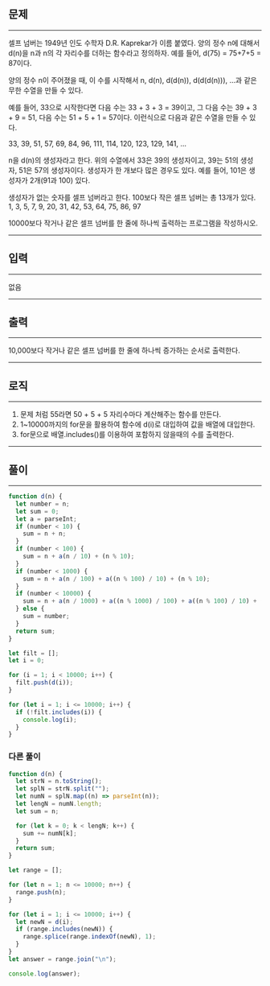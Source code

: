 ## 문제

---

셀프 넘버는 1949년 인도 수학자 D.R. Kaprekar가 이름 붙였다. 양의 정수 n에 대해서 d(n)을 n과 n의 각 자리수를 더하는 함수라고 정의하자. 예를 들어, d(75) = 75+7+5 = 87이다.

양의 정수 n이 주어졌을 때, 이 수를 시작해서 n, d(n), d(d(n)), d(d(d(n))), ...과 같은 무한 수열을 만들 수 있다.

예를 들어, 33으로 시작한다면 다음 수는 33 + 3 + 3 = 39이고, 그 다음 수는 39 + 3 + 9 = 51, 다음 수는 51 + 5 + 1 = 57이다. 이런식으로 다음과 같은 수열을 만들 수 있다.

33, 39, 51, 57, 69, 84, 96, 111, 114, 120, 123, 129, 141, ...

n을 d(n)의 생성자라고 한다. 위의 수열에서 33은 39의 생성자이고, 39는 51의 생성자, 51은 57의 생성자이다. 생성자가 한 개보다 많은 경우도 있다. 예를 들어, 101은 생성자가 2개(91과 100) 있다.

생성자가 없는 숫자를 셀프 넘버라고 한다. 100보다 작은 셀프 넘버는 총 13개가 있다. 1, 3, 5, 7, 9, 20, 31, 42, 53, 64, 75, 86, 97

10000보다 작거나 같은 셀프 넘버를 한 줄에 하나씩 출력하는 프로그램을 작성하시오.

---

## 입력

---

없음

---

## 출력

---

10,000보다 작거나 같은 셀프 넘버를 한 줄에 하나씩 증가하는 순서로 출력한다.

---

## 로직

---

1. 문제 처럼 55라면 50 + 5 + 5 자리수마다 계산해주는 함수를 만든다.
2. 1~10000까지의 for문을 활용하여 함수에 d(i)로 대입하여 값을 배열에 대입한다.
3. for문으로 배열.includes()를 이용하여 포함하지 않을때의 수를 출력한다.

---

## 풀이

---

```jsx
function d(n) {
  let number = n;
  let sum = 0;
  let a = parseInt;
  if (number < 10) {
    sum = n + n;
  }
  if (number < 100) {
    sum = n + a(n / 10) + (n % 10);
  }
  if (number < 1000) {
    sum = n + a(n / 100) + a((n % 100) / 10) + (n % 10);
  }
  if (number < 10000) {
    sum = n + a(n / 1000) + a((n % 1000) / 100) + a((n % 100) / 10) + (n % 10);
  } else {
    sum = number;
  }
  return sum;
}

let filt = [];
let i = 0;

for (i = 1; i < 10000; i++) {
  filt.push(d(i));
}

for (let i = 1; i <= 10000; i++) {
  if (!filt.includes(i)) {
    console.log(i);
  }
}
```

### 다른 풀이

```jsx
function d(n) {
  let strN = n.toString();
  let splN = strN.split("");
  let numN = splN.map((n) => parseInt(n));
  let lengN = numN.length;
  let sum = n;

  for (let k = 0; k < lengN; k++) {
    sum += numN[k];
  }
  return sum;
}

let range = [];

for (let n = 1; n <= 10000; n++) {
  range.push(n);
}

for (let i = 1; i <= 10000; i++) {
  let newN = d(i);
  if (range.includes(newN)) {
    range.splice(range.indexOf(newN), 1);
  }
}
let answer = range.join("\n");

console.log(answer);
```
